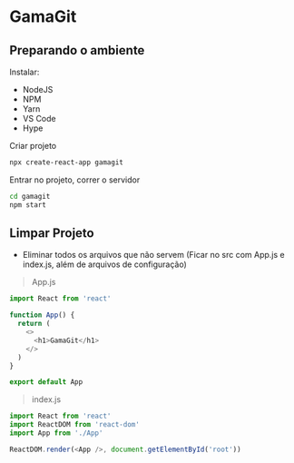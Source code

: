 # GamaGit

## Preparando o ambiente

Instalar:

- NodeJS
- NPM
- Yarn
- VS Code
- Hype

Criar projeto

```zsh
npx create-react-app gamagit
```

Entrar no projeto, correr o servidor

```zsh
cd gamagit
npm start
```

## Limpar Projeto

- Eliminar todos os arquivos que não servem (Ficar no src com App.js e index.js, além de arquivos de configuração)

> App.js

```js
import React from 'react'

function App() {
  return (
    <>
      <h1>GamaGit</h1>
    </>
  )
}

export default App
```

> index.js

```js
import React from 'react'
import ReactDOM from 'react-dom'
import App from './App'

ReactDOM.render(<App />, document.getElementById('root'))
```
